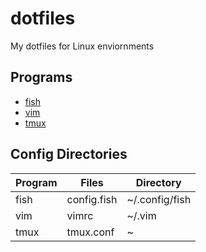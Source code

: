 # dotfiles
My dotfiles for Linux enviornments

## Programs
- [fish](https://fishshell.com/)
- [vim](https://www.vim.org/)
- [tmux](https://github.com/tmux/tmux/wiki)


## Config Directories
| Program | Files | Directory|
|--|--|--|
| fish | config.fish | ~/.config/fish |
| vim | vimrc | ~/.vim |
| tmux | tmux.conf | ~